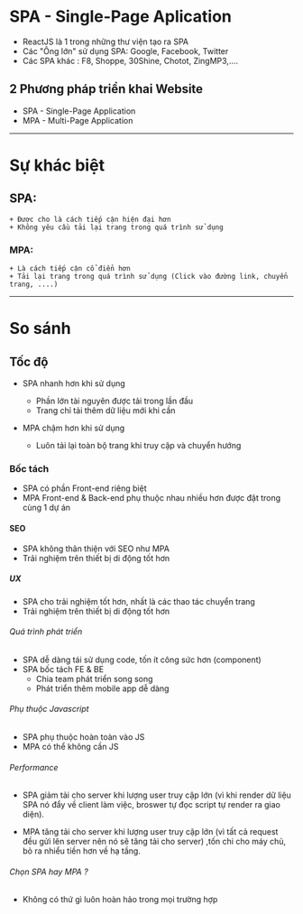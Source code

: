# SPA - Single-Page Aplication
- ReactJS là 1 trong những thư viện tạo ra SPA
- Các "Ông lớn" sử dụng SPA: Google, Facebook, Twitter
- Các SPA khác : F8, Shoppe, 30Shine, Chotot, ZingMP3,....

## 2 Phương pháp triển khai Website
- SPA - Single-Page Application
- MPA - Multi-Page Application

-----------------------------------------

# Sự khác biệt

## SPA:
    + Được cho là cách tiếp cận hiện đại hơn
    + Không yêu cầu tải lại trang trong quá trình sử dụng

### MPA:
    + Là cách tiếp cận cổ điển hơn
    + Tải lại trang trong quá trình sử dụng (Click vào đường link, chuyển trang, ....)


-------------------------------------------

# So sánh

## Tốc độ
- SPA nhanh hơn khi sử dụng
    + Phần lớn tài nguyên được tải trong lần đầu
    + Trang chỉ tải thêm dữ liệu mới khi cần

- MPA chậm hơn khi sử dụng
    + Luôn tải lại toàn bộ trang khi truy cập và chuyển hướng

### Bốc tách
- SPA có phần Front-end riêng biệt
- MPA Front-end & Back-end phụ thuộc nhau nhiều hơn được đặt trong cùng 1 dự án


#### SEO
- SPA không thân thiện với SEO như MPA
- Trải nghiệm trên thiết bị di động tốt hơn


##### UX
- SPA cho trải nghiệm tốt hơn, nhất là các thao tác chuyển trang
- Trải nghiệm trên thiết bị di động tốt hơn


###### Quá trình phát triển
- SPA dễ dàng tái sử dụng code, tốn ít công sức hơn (component)
- SPA bốc tách FE & BE 
    + Chia team phát triển song song
    + Phát triển thêm mobile app dễ dàng


###### Phụ thuộc Javascript
- SPA phụ thuộc hoàn toàn vào JS
- MPA có thể không cần JS


###### Performance
- SPA giảm tải cho server khi lượng user truy cập lớn (vì khi render dữ liệu SPA nó đẩy về client làm việc, broswer tự đọc script tự render ra giao diện).

- MPA tăng tải cho server khi lượng user truy cập lớn (vì tất cả request đều gửi lên server nên nó sẽ tăng tải cho server) ,tốn chi cho máy chủ, bỏ ra nhiểu tiền hơn về hạ tầng.

###### Chọn SPA hay MPA ?
- Không có thứ gì luôn hoàn hảo trong mọi trường hợp
